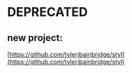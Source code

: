 # DEPRECATED

## new project:
[https://github.com/tylerjbainbridge/styl](https://github.com/tylerjbainbridge/styl)
